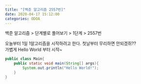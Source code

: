 ```yaml
---
title: "[백준 알고리즘 2557번]"
date: 2020-04-17 15:12:00
categories: ODOA
---
```

백준 알고리즘 > 단계별로 풀어보기 > 1단계 > 2557번
  
오늘부터 1일 1알고리즘을 시작하려고 한다. 
첫날부터 무리하면 안되겠쥐??  
가볍게 Hello World 부터 시작~  



```java
public class Main{
    public static void main(String[] args){
        System.out.println("Hello World!");
    }
}
```



[jekyll-docs]: https://jekyllrb.com/docs/home
[jekyll-gh]:   https://github.com/jekyll/jekyll
[jekyll-talk]: https://talk.jekyllrb.com/
